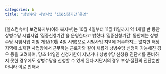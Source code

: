```yaml
---
categories: b
title: "상병수당 시범사업 ‘집중신청기간’운영"
---
```

[헬스컨슈머] 보건복지부(이하 복지부)는 10월 4일부터 11월 11일까지 약 1개월 반 동안 상병수당 시범사업 ‘집중신청기간’을 운영한다고 밝혔다.‘집중신청기간’ 동안에는 상병수당 시범사업 지침 개정(10월 4일 시행)으로 시범사업 지역에 거주하지는 않지만 해당 지역에 소재한 사업장에서 근무하는 근로자와 같이 새롭게 상병수당 신청이 가능해진 경우 등을 고려하여, 당초 14일인 신청기한이 지났거나 상병수당 신청용 진단서를 준비하지 못한 경우에도 상병수당을 신청할 수 있게 된다.지단서의 경우 부상·질환의 진단뿐만 아니라 이로 인해서